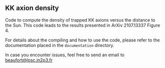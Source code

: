 ## KK axion density

Code to compute the density of trapped KK axions versus the distance to the Sun. This code leads to the results presented in ArXiv 2107.13337 Figure 4.

For details about the compiling and how to use the code, please refer to the documentation placed in the `documentation` directory.

In case you encounter issues, feel free to send an email to beaufort@lpsc.in2p3.fr
